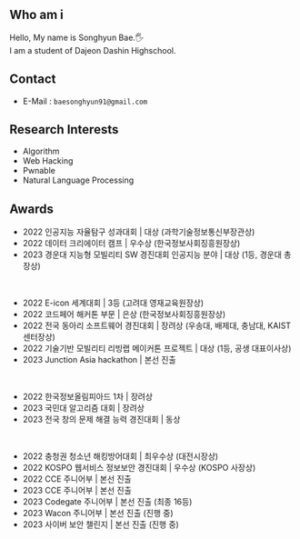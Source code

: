 ## Who am i
Hello, My name is Songhyun Bae.🖐️ <br>
I am a student of Dajeon Dashin Highschool.

## Contact
- E-Mail : `baesonghyun91@gmail.com`

## Research Interests
- Algorithm
- Web Hacking
- Pwnable
- Natural Language Processing

## Awards
- 2022 인공지능 자율탐구 성과대회 | 대상 (과학기술정보통신부장관상)
- 2022 데이터 크리에이터 캠프 | 우수상 (한국정보사회징흥원장상)
- 2023 경운대 지능형 모빌리티 SW 경진대회 인공지능 분야 | 대상 (1등, 경운대 총장상)
<br>

- 2022 E-icon 세계대회 | 3등 (고려대 영재교육원장상)
- 2022 코드페어 해커톤 부문 | 은상 (한국정보사회징흥원장상)
- 2022 전국 동아리 소프트웨어 경진대회 | 장려상 (우송대, 배제대, 충남대, KAIST 센터장상)
- 2022 기술기반 모빌리티 리빙랩 메이커톤 프로젝트 | 대상 (1등, 공생 대표이사상)
- 2023 Junction Asia hackathon | 본선 진출
<br>

- 2022 한국정보올림피아드 1차 | 장려상
- 2023 국민대 알고리즘 대회 | 장려상
- 2023 전국 창의 문제 해결 능력 경진대회 | 동상
<br>

- 2022 충청권 청소년 해킹방어대회 | 최우수상 (대전시장상)
- 2022 KOSPO 웹서비스 정보보안 경진대회 | 우수상 (KOSPO 사장상)
- 2022 CCE 주니어부 | 본선 진출
- 2023 CCE 주니어부 | 본선 진출
- 2023 Codegate 주니어부 | 본선 진출 (최종 16등)
- 2023 Wacon 주니어부 | 본선 진출 (진행 중)
- 2023 사이버 보안 챌린지 | 본선 진출 (진행 중)
